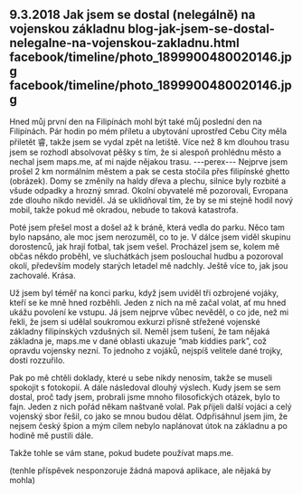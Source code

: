 9.3.2018
Jak jsem se dostal (nelegálně) na vojenskou základnu
blog-jak-jsem-se-dostal-nelegalne-na-vojenskou-zakladnu.html
facebook/timeline/photo_1899900480020146.jpg
facebook/timeline/photo_1899900480020146.jpg
--------------

Hned můj první den na Filipínách mohl být také můj poslední den na Filipínách. Pár hodin po mém příletu a ubytování uprostřed Cebu City měla přiletět 睿, takže jsem se vydal zpět na letiště. Více než 8 km dlouhou trasu jsem se rozhodl absolvovat pěšky s tím, že si alespoň prohlédnu město a nechal jsem maps.me, ať mi najde nějakou trasu.
---perex---
Nejprve jsem prošel 2 km normálním městem a pak se cesta stočila přes filipínské ghetto (obrázek). Domy se změnily na haldy dřeva a plechu, silnice byly rozbité a všude odpadky a hrozný smrad. Okolní obyvatelé mě pozorovali, Evropana zde dlouho nikdo neviděl. Já se uklidňoval tím, že by se mi stejně hodil nový mobil, takže pokud mě okradou, nebude to taková katastrofa.

Poté jsem přešel most a došel až k bráně, která vedla do parku. Něco tam bylo napsáno, ale moc jsem nerozuměl, co to je. V dálce jsem viděl skupinu dorostenců, jak hrají fotbal, tak jsem vešel. Procházel jsem se, kolem mě občas někdo proběhl, ve sluchátkách jsem poslouchal hudbu a pozoroval okolí, především modely starých letadel mě nadchly. Ještě více to, jak jsou zachovalé. Krása.

Už jsem byl téměř na konci parku, když jsem uviděl tři ozbrojené vojáky, kteří se ke mně hned rozběhli. Jeden z nich na mě začal volat, ať mu hned ukážu povolení ke vstupu. Já jsem nejprve vůbec nevěděl, o co jde, než mi řekli, že jsem si udělal soukromou exkurzi přísně střežené vojenské základny filipínských vzdušných sil. Neměl jsem tušení, že tam nějaká základna je, maps.me v dané oblasti ukazuje “mab kiddies park”, což opravdu vojensky nezní. To jednoho z vojáků, nejspíš velitele dané trojky, dosti rozzuřilo.

Pak po mě chtěli doklady, které u sebe nikdy nenosím, takže se museli spokojit s fotokopií. A dále následoval dlouhý výslech. Kudy jsem se sem dostal, proč tady jsem, probrali jsme mnoho filosofických otázek, bylo to fajn. Jeden z nich pořád někam naštvaně volal. Pak přijeli další vojáci a celý vojenský sbor řešil, co jako se mnou budou dělat. Odpřisáhnul jsem jim, že nejsem český špion a mým cílem nebylo naplánovat útok na základnu a po hodině mě pustili dále.

Takže tohle se vám stane, pokud budete používat maps.me.

(tenhle příspěvek nesponzoruje žádná mapová aplikace, ale nějaká by mohla)